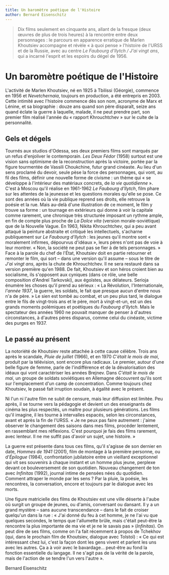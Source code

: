 ```yaml
---
title: Un baromètre poétique de l'Histoire
author: Bernard Eisenschitz
---
```


> Dix films seulement en cinquante ans, allant de la fresque (deux œuvres de plus de trois heures) à la rencontre entre deux personnages : le parcours en apparence erratique de Marlen Khoutsiev accompagne et révèle « à quoi pense » l'histoire de l'URSS et de la Russie, avec au centre _Le Faubourg d'Ilytch / J'ai vingt ans_, qui a incarné l'esprit et les espoirs du dégel de 1956.

# Un baromètre poétique de l'Histoire

L'activité de Marlen Khoutsiev, né en 1925 à Tbilissi (Géorgie), commence en 1956 et _Nevetchernaia_, toujours en production, a été entrepris en 2003. Cette intimité avec l'histoire commence dès son nom, acronyme de Marx et Lénine, et sa biographie : douze ans quand son père disparaît, seize ans quand éclate la guerre à laquelle, malade, il ne peut prendre part, son premier film réalisé l'année du « rapport Khrouchtchev » sur le culte de la personnalité.

## Gels et dégels

Tournés aux studios d'Odessa, ses deux premiers films sont marqués par un refus d'enjoliver le contemporain. _Les Deux Fédor_ (1958) surtout est une vision sans optimisme de la reconstruction après la victoire, portée par la figure tourmentée de Vassili Choukchine, futur grand cinéaste. Au lieu d'un sens proclamé du devoir, seule pèse la force des personnages, qui vont, au fil des films, définir une nouvelle forme de civisme : un thème qui « se développe à l'intérieur des matériaux concrets, de _la vie quotidienne_ ». C'est à Moscou qu'il réalise en 1961-1962 _Le Faubourg d'Ilytch_, film phare sur les attentes de la jeunesse et les questions morales qu'elle se pose. Ce sont des années où la vie publique reprend ses droits, elle retrouve la poésie et la rue. Mais au-delà d'une illustration de ce moment, le film y trouve sa forme : un tournage en extérieurs qui donne à voir la capitale comme rarement, une chronique très structurée imposant un rythme ample, en fin de compte plus proche de _La Dolce vita_ (version morale-soviétique) que de la Nouvelle Vague. En 1963, Nikita Khrouchtchev, qui a peu avant attaqué la peinture abstraite et critiqué les intellectuels, s'acharne publiquement sur _Le Faubourg d'Ilytch_ : les jeunes qu'il montre sont « moralement infirmes, dépourvus d'idéaux », leurs pères n'ont pas de voie à leur montrer. « Non, la société ne peut pas se fier à de tels personnages. » Face à la parole du chef de l'État, Khoutsiev doit en partie retourner et remonter le film, qui sort – dans une version qu'il assume – sous le titre de _J'ai vingt ans_, après la chute de Khrouchtchev. Il ne sera restauré dans sa version première qu'en 1988. De fait, Khoutsiev et son héros croient bien au socialisme, ils s'opposent aux cyniques (dans ce rôle, une belle composition d'Andreï Tarkovski), aux égoïstes, aux délateurs. Serioja énumère les choses qu'il prend au sérieux : « La Révolution, l'Internationale, _l'année 1937_, la guerre, les soldats, le fait que presque aucun d'entre nous n'a de père. » Le sien est tombé au combat, et un peu plus tard, le dialogue entre le fils de vingt-trois ans et le père, mort à vingt-et-un, est un des grands moments polémiques et poétiques du _Faubourg d'Ilytch_. Mais le spectateur des années 1960 ne pouvait manquer de penser à d'autres circonstances, à d'autres pères disparus, comme celui du cinéaste, victime des purges en 1937.

## Le passé au présent

La notoriété de Khoutsiev reste attachée à cette cause célèbre. Trois ans après le scandale, _Pluie de juillet_ (1966), et en 1970 _C'était le mois de mai_, produit par la télévision, sont encore plus radicaux. Le premier, autour d'une belle figure de femme, parle de l'indifférence et de la dévalorisation des idéaux qui vont caractériser les années Brejnev. Dans _C'était le mois de mai_, un groupe de soldats soviétiques en Allemagne découvrent qu'ils sont sur l'emplacement d'un camp de concentration. Comme toujours chez Khoutsiev, le passé fait irruption soudain, à égalité avec le présent.

Ni l'un ni l'autre film ne subit de censure, mais leur diffusion est limitée. Peu après, il se tourne vers la pédagogie et devient un des enseignants de cinéma les plus respectés, un maître pour plusieurs générations. Les films qu'il imagine, il les tourne à intervalles espacés, selon les circonstances, avant et après la fin de l'URSS. « Je ne peux pas faire autrement : j'aime observer le changement des saisons dans mes films, procéder lentement, en rassemblant mes réflexions. C'est pourquoi je fais des films rarement, avec lenteur. Il ne me suffit pas d'avoir un sujet, une histoire. »

La guerre est présente dans tous ces films, qu'il s'agisse de son dernier en date, _Hommes de 1941_ (2001), film de montage à la première personne, ou d'_Épilogue_ (1984), confrontation jubilatoire entre un vieillard exceptionnel qui vit ses souvenirs à chaque instant et un homme plus jeune, perplexe devant ce bouleversement de son quotidien. Nouveau changement de ton avec _Infinitas_ (1992), journal intime de pensées nées du quotidien. Comment attraper le monde par les sens ? Par la pluie, la poésie, les rencontres, la conversation, encore et toujours par le dialogue avec les morts.

Une figure matricielle des films de Khoutsiev est une ville déserte à l'aube où surgit un groupe de jeunes, ou d'amis, conversant ou dansant. Il y a un grand mystère – sans aucune transcendance – dans le fait de croiser quelqu'un dans la rue : « J'ai donné du feu à cet homme, je ne l'ai vu que quelques secondes, le temps que l'allumette brûle, mais c'était peut-être la rencontre la plus importante de ma vie et je ne le savais pas » (_Infinitas_). On peut dire de ses films, comme on l'a fait récemment à propos de Tchekhov (qui, dans le prochain film de Khoutsiev, dialogue avec Tolstoï) : « Ce qui est intéressant chez lui, c'est la façon dont les gens vivent et parlent les uns avec les autres. Ça a à voir avec le bavardage... peut-être au fond la fonction essentielle du langage. Il ne s'agit pas de la vérité de la parole, mais de l'action de se tendre l'un vers l'autre ».

Bernard Eisenschitz
